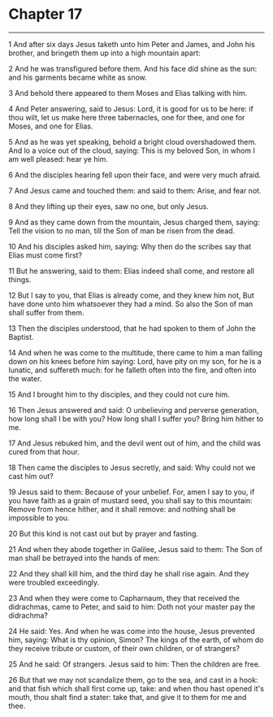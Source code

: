 # Chapter 17

***

1 And after six days Jesus taketh unto him Peter and James, and John his brother, and bringeth them up into a high mountain apart:

2 And he was transfigured before them. And his face did shine as the sun: and his garments became white as snow.

3 And behold there appeared to them Moses and Elias talking with him.

4 And Peter answering, said to Jesus: Lord, it is good for us to be here: if thou wilt, let us make here three tabernacles, one for thee, and one for Moses, and one for Elias.

5 And as he was yet speaking, behold a bright cloud overshadowed them. And lo a voice out of the cloud, saying: This is my beloved Son, in whom I am well pleased: hear ye him.

6 And the disciples hearing fell upon their face, and were very much afraid.

7 And Jesus came and touched them: and said to them: Arise, and fear not.

8 And they lifting up their eyes, saw no one, but only Jesus.

9 And as they came down from the mountain, Jesus charged them, saying: Tell the vision to no man, till the Son of man be risen from the dead.

10 And his disciples asked him, saying: Why then do the scribes say that Elias must come first?

11 But he answering, said to them: Elias indeed shall come, and restore all things.

12 But I say to you, that Elias is already come, and they knew him not, But have done unto him whatsoever they had a mind. So also the Son of man shall suffer from them.

13 Then the disciples understood, that he had spoken to them of John the Baptist.

14 And when he was come to the multitude, there came to him a man falling down on his knees before him saying: Lord, have pity on my son, for he is a lunatic, and suffereth much: for he falleth often into the fire, and often into the water.

15 And I brought him to thy disciples, and they could not cure him.

16 Then Jesus answered and said: O unbelieving and perverse generation, how long shall I be with you? How long shall I suffer you? Bring him hither to me.

17 And Jesus rebuked him, and the devil went out of him, and the child was cured from that hour.

18 Then came the disciples to Jesus secretly, and said: Why could not we cast him out?

19 Jesus said to them: Because of your unbelief. For, amen I say to you, if you have faith as a grain of mustard seed, you shall say to this mountain: Remove from hence hither, and it shall remove: and nothing shall be impossible to you.

20 But this kind is not cast out but by prayer and fasting.

21 And when they abode together in Galilee, Jesus said to them: The Son of man shall be betrayed into the hands of men:

22 And they shall kill him, and the third day he shall rise again. And they were troubled exceedingly.

23 And when they were come to Capharnaum, they that received the didrachmas, came to Peter, and said to him: Doth not your master pay the didrachma?

24 He said: Yes. And when he was come into the house, Jesus prevented him, saying: What is thy opinion, Simon? The kings of the earth, of whom do they receive tribute or custom, of their own children, or of strangers?

25 And he said: Of strangers. Jesus said to him: Then the children are free.

26 But that we may not scandalize them, go to the sea, and cast in a hook: and that fish which shall first come up, take: and when thou hast opened it's mouth, thou shalt find a stater: take that, and give it to them for me and thee.

